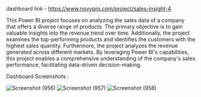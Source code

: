 dashboard link - https://www.novypro.com/project/sales-insight-4

This Power BI project focuses on analyzing the sales data of a company that offers a diverse range of products.
The primary objective is to gain valuable insights into the revenue trend over time.
Additionally, the project examines the top-performing products and identifies the customers with the highest sales quantity.
Furthermore, the project analyzes the revenue generated across different markets.
By leveraging Power BI's capabilities, this project enables a comprehensive understanding of the company's sales performance,
facilitating data-driven decision-making.






Dashboard Screenshots : 



![Screenshot (956)](https://github.com/Pushkar2199/Projects/assets/98898488/fe0619e5-9218-45fe-82c2-78debab0d9d0)
![Screenshot (957)](https://github.com/Pushkar2199/Projects/assets/98898488/d4b5d168-a292-4032-9bea-88c02911ff1e)
![Screenshot (958)](https://github.com/Pushkar2199/Projects/assets/98898488/5a51e075-5c0b-4feb-b3e8-d952df9f1dae)
